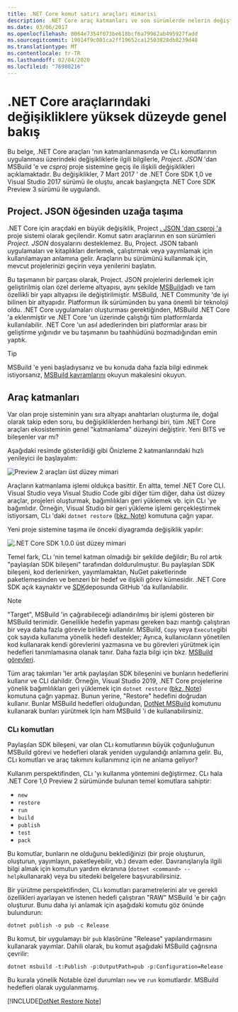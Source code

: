 ```yaml
---
title: .NET Core komut satırı araçları mimarisi
description: .NET Core araç katmanları ve son sürümlerde nelerin değiştiğini öğrenin.
ms.date: 03/06/2017
ms.openlocfilehash: 0064e7354f073be618bcf6a79962ab495927fadd
ms.sourcegitcommit: 19014f9c081ca2ff19652ca12503828db8239d48
ms.translationtype: MT
ms.contentlocale: tr-TR
ms.lasthandoff: 02/04/2020
ms.locfileid: "76980216"
---
```

# <a name="high-level-overview-of-changes-in-the-net-core-tools"></a>.NET Core araçlarındaki değişikliklere yüksek düzeyde genel bakış

Bu belge, .NET Core araçları 'nın katmanlanmasında ve CLı komutlarının uygulanması üzerindeki değişikliklerle ilgili bilgilerle, *Project. JSON* 'dan MSBuild 'e ve *csproj* proje sistemine geçiş ile ilişkili değişiklikleri açıklamaktadır. Bu değişiklikler, 7 Mart 2017 ' de .NET Core SDK 1,0 ve Visual Studio 2017 sürümü ile oluştu, ancak başlangıçta .NET Core SDK [](https://devblogs.microsoft.com/dotnet/announcing-net-core-tools-1-0/)Preview 3 sürümü ile uygulandı.

## <a name="moving-away-from-projectjson"></a>Project. JSON öğesinden uzağa taşıma

.NET Core için araçdaki en büyük değişiklik, Project [. JSON 'dan csproj 'a](https://devblogs.microsoft.com/dotnet/changes-to-project-json/) proje sistemi olarak geçilendir. Komut satırı araçlarının en son sürümleri *Project. JSON* dosyalarını desteklemez. Bu, Project. JSON tabanlı uygulamaları ve kitaplıkları derlemek, çalıştırmak veya yayımlamak için kullanılamayan anlamına gelir. Araçların bu sürümünü kullanmak için, mevcut projelerinizi geçirin veya yenilerini başlatın.

Bu taşımanın bir parçası olarak, Project. JSON projelerini derlemek için geliştirilmiş olan özel derleme altyapısı, aynı şekilde [MSBuild](https://github.com/Microsoft/msbuild)adlı ve tam özellikli bir yapı altyapısı ile değiştirilmiştir. MSBuild, .NET Community 'de iyi bilinen bir altyapıdır. Platformun ilk sürümünden bu yana önemli bir teknoloji oldu. .NET Core uygulamaları oluşturması gerektiğinden, MSBuild .NET Core 'a eklenmiştir ve .NET Core 'un üzerinde çalıştığı tüm platformlarda kullanılabilir. .NET Core 'un asıl adedlerinden biri platformlar arası bir geliştirme yığınıdır ve bu taşımanın bu taahhüdünü bozmadığından emin yaptık.

> [!TIP]
> MSBuild 'e yeni başladıysanız ve bu konuda daha fazla bilgi edinmek istiyorsanız, [MSBuild kavramlarını](/visualstudio/msbuild/msbuild-concepts) okuyun makalesini okuyun.

## <a name="the-tooling-layers"></a>Araç katmanları

Var olan proje sisteminin yanı sıra altyapı anahtarları oluşturma ile, doğal olarak takip eden soru, bu değişikliklerden herhangi biri, tüm .NET Core araçları ekosisteminin genel "katmanlama" düzeyini değiştirir. Yeni BITS ve bileşenler var mı?

Aşağıdaki resimde gösterildiği gibi Önizleme 2 katmanlarındaki hızlı yenileyici ile başlayalım:

![Preview 2 araçları üst düzey mimari](media/cli-msbuild-architecture/p2-arch.png)

Araçların katmanlama işlemi oldukça basittir. En altta, temel .NET Core CLI. Visual Studio veya Visual Studio Code gibi diğer tüm diğer, daha üst düzey araçlar, projeleri oluşturmak, bağımlılıkları geri yüklemek vb. için CLı 'ye bağımlıdır. Örneğin, Visual Studio bir geri yükleme işlemi gerçekleştirmek istiyorsam, CLı 'daki `dotnet restore` ([bkz. Note](#dotnet-restore-note)) komutuna çağrı yapar.

Yeni proje sistemine taşıma ile önceki diyagramda değişiklik yapılır:

![.NET Core SDK 1.0.0 üst düzey mimari](media/cli-msbuild-architecture/p3-arch.png)

Temel fark, CLı 'nin temel katman olmadığı bir şekilde değildir; Bu rol artık "paylaşılan SDK bileşeni" tarafından doldurulmuştur. Bu paylaşılan SDK bileşeni, kod derlenirken, yayımlamaktan, NuGet paketlerinde paketlemesinden ve benzeri bir hedef ve ilişkili görev kümesidir. .NET Core SDK açık kaynaktır ve [SDK](https://github.com/dotnet/sdk)deposunda GitHub 'da kullanılabilir.

> [!NOTE]
> "Target", MSBuild 'in çağırabileceği adlandırılmış bir işlemi gösteren bir MSBuild terimidir. Genellikle hedefin yapması gereken bazı mantığı çalıştıran bir veya daha fazla görevle birlikte kullanılır. MSBuild, `Copy` veya `Execute`gibi çok sayıda kullanıma yönelik hedefi destekler; Ayrıca, kullanıcıların yönetilen kod kullanarak kendi görevlerini yazmasına ve bu görevleri yürütmek için hedefleri tanımlamasına olanak tanır. Daha fazla bilgi için bkz. [MSBuild görevleri](/visualstudio/msbuild/msbuild-tasks).

Tüm araç takımları 'ler artık paylaşılan SDK bileşenini ve bunların hedeflerini kullanır ve CLI dahildir. Örneğin, Visual Studio 2019, .NET Core projelerine yönelik bağımlılıkları geri yüklemek için `dotnet restore` ([bkz. Note](#dotnet-restore-note)) komutuna çağrı yapmaz. Bunun yerine, "Restore" hedefini doğrudan kullanır. Bunlar MSBuild hedefleri olduğundan, [DotNet MSBuild](dotnet-msbuild.md) komutunu kullanarak bunları yürütmek Için ham MSBuild 'i de kullanabilirsiniz.

### <a name="cli-commands"></a>CLı komutları

Paylaşılan SDK bileşeni, var olan CLı komutlarının büyük çoğunluğunun MSBuild görevi ve hedefleri olarak yeniden uygulandığı anlamına gelir. Bu, CLı komutları ve araç takımını kullanımınız için ne anlama geliyor?

Kullanım perspektifinden, CLı 'yı kullanma yöntemini değiştirmez. CLı hala .NET Core 1,0 Preview 2 sürümünde bulunan temel komutlara sahiptir:

- `new`
- `restore`
- `run`
- `build`
- `publish`
- `test`
- `pack`

Bu komutlar, bunların ne olduğunu beklediğinizi (bir proje oluşturun, oluşturun, yayımlayın, paketleyebilir, vb.) devam eder. Davranışlarıyla ilgili bilgi almak için komutun yardım ekranına (`dotnet <command> --help`kullanarak) veya bu sitedeki belgelere başvurabilirsiniz.

Bir yürütme perspektifinden, CLı komutları parametrelerini alır ve gerekli özellikleri ayarlayan ve istenen hedefi çalıştıran "RAW" MSBuild 'e bir çağrı oluşturur. Bunu daha iyi anlamak için aşağıdaki komutu göz önünde bulundurun:

   ```dotnetcli
   dotnet publish -o pub -c Release
   ```

Bu komut, bir uygulamayı bir `pub` klasörüne "Release" yapılandırmasını kullanarak yayımlar. Dahili olarak, bu komut aşağıdaki MSBuild çağrısına çevrilir:

   ```dotnetcli
   dotnet msbuild -t:Publish -p:OutputPath=pub -p:Configuration=Release
   ```

Bu kurala yönelik Notable özel durumları `new` ve `run` komutlardır. MSBuild hedefleri olarak uygulanmamış.

<a name="dotnet-restore-note"></a>
[!INCLUDE[DotNet Restore Note](~/includes/dotnet-restore-note.md)]
